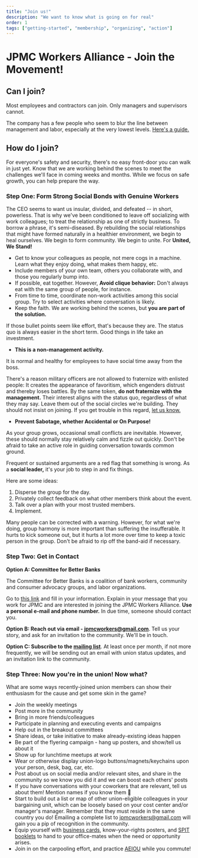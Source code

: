 ```yaml
---
title: "Join us!"
description: "We want to know what is going on for real"
order: 1
tags: ["getting-started", "membership", "organizing", "action"]
---
```

# JPMC Workers Alliance - Join the Movement!

## Can I join?

Most employees and contractors can join. Only managers and supervisors cannot.

The company has a few people who seem to blur the line between management and labor,
especially at the very lowest levels. [Here's a guide.](/mgr)


## How do I join?

For everyone's safety and security, there's no easy front-door you can walk in just yet.
Know that we are working behind the scenes to meet the challenges we'll face in coming weeks and months.
While we focus on safe growth, you can help prepare the way.

### Step One: Form Strong Social Bonds with Genuine Workers

The CEO seems to want us insular, divided, and defeated -- in short, powerless.
That is why we've been conditioned to leave off socializing with work colleagues;
to treat the relationship as one of strictly business. To borrow a phrase, it's semi-diseased.
By rebuilding the social relationships that might have formed naturally in a healthier environment,
we begin to heal ourselves. We begin to form community. We begin to unite. For **United, We Stand!**

* Get to know your colleagues as people, not mere cogs in a machine. Learn what they enjoy doing, what makes them happy, etc.
* Include members of your own team, others you collaborate with, and those you regularly bump into.
* If possible, eat together. However, **Avoid clique behavior:** Don't always eat with the same group of people, for instance.
* From time to time, coordinate non-work activities among this social group. Try to select activities where conversation is likely.
* Keep the faith. We are working behind the scenes, but **you are part of the solution.**

If those bullet points seem like effort, that's because they are.
The status quo is always easier in the short term.
Good things in life take an investment.


* **This is a non-management activity.**

It is normal and healthy for employees to have social time away from the boss.

There's a reason military officers are not allowed to fraternize with enlisted people:
It creates the appearance of favoritism, which engenders distrust and thereby loses battles.
By the same token, **do not fraternize with the management.**
Their interest aligns with the status quo, regardless of what they may say.
Leave them out of the social circles we're building.
They should not insist on joining. If you get trouble in this regard,
[let us know.](/contact)


* **Prevent Sabotage, whether Accidental or On Purpose!**

As your group grows, occasional small conflicts are inevitable. However,
these should normally stay relatively calm and fizzle out quickly.
Don't be afraid to take an active role in guiding conversation towards
common ground.

Frequent or sustained arguments are a red flag that something is wrong.
As a **social leader,** it's your job to step in and fix things.

Here are some ideas:

1. Disperse the group for the day.
2. Privately collect feedback on what other members think about the event.
3. Talk over a plan with your most trusted members.
4. Implement.

Many people can be corrected with a warning. However, for what we're doing,
group harmony is more important than suffering the insufferable. It hurts to
kick someone out, but it hurts a lot more over time to keep a toxic person in
the group. Don't be afraid to rip off the band-aid if necessary.


### Step Two: Get in Contact

**Option A: Committee for Better Banks**

The Committee for Better Banks is a coalition of bank workers, community and consumer advocacy groups, and labor organizations.

Go to [this link](https://betterbanks.org/contact) and fill in your information.
Explain in your message that you work for JPMC and are interested in joining the JPMC Workers Alliance.
**Use a personal e-mail and phone number.**
In due time, someone should contact you.

**Option B: Reach out via email - jpmcworkers@gmail.com**.
Tell us your story, and ask for an invitation to the community. We'll be in touch.

**Option C: Subscribe to the [mailing list](https://actionnetwork.org/forms/jpmcworkers-signup)**.
At least once per month, if not more frequently, we will be sending out an email with union status updates, and an invitation link to the community.


### Step Three: Now you're in the union! Now what?

What are some ways recently-joined union members can show their enthusiasm for the cause and get some skin in the game?

* Join the weekly meetings
* Post more in the community
* Bring in more friends/colleagues
* Participate in planning and executing events and campaigns
* Help out in the breakout committees
* Share ideas, or take initiative to make already-existing ideas happen
* Be part of the flyering campaign - hang up posters, and show/tell us about it
* Show up for lunchtime meetups at work
* Wear or otherwise display union-logo buttons/magnets/keychains upon your person, desk, bag, car, etc.
* Post about us on social media and/or relevant sites, and share in the community so we know you did it and we can boost each others' posts
* If you have conversations with your coworkers that are relevant, tell us about them! Mention names if you know them 🙂
* Start to build out a list or map of other union-eligible colleagues in your bargaining unit, which can be loosely based on your cost center and/or manager's manager. Remember that they must reside in the same country you do! Emailing a complete list to jpmcworkers@gmail.com will gain you a pip of recognition in the community.
* Equip yourself with [business cards](/img/posters/NOTICE_-_right_to_join_a_union_blue.png), know-your-rights posters, and [SPIT booklets](/img/posters/Union_Propaganda_Booklets_2.png) to hand to your office-mates when the need or opportunity arises.
* Join in on the carpooling effort, and practice [AEIOU](https://jpmcworkers.com/aeiou) while you commute!
